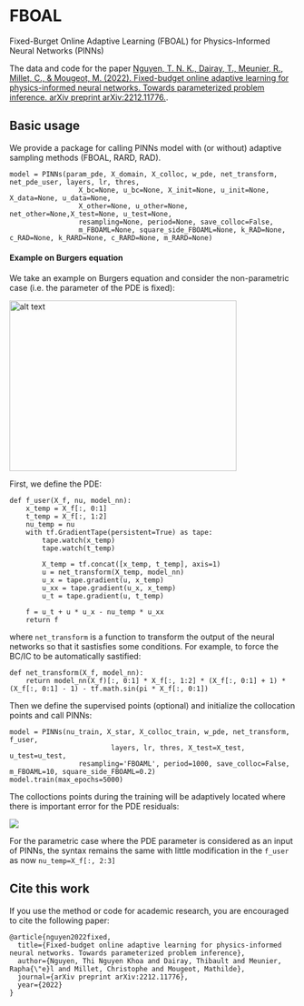 # FBOAL
Fixed-Burget Online Adaptive Learning (FBOAL) for Physics-Informed Neural Networks (PINNs)

The data and code for the paper [Nguyen, T. N. K., Dairay, T., Meunier, R., Millet, C., & Mougeot, M. (2022). Fixed-budget online adaptive learning for physics-informed neural networks. Towards parameterized problem inference. arXiv preprint arXiv:2212.11776.](https://arxiv.org/pdf/2212.11776.pdf).

## Basic usage

We provide a package for calling PINNs model with (or without) adaptive sampling methods (FBOAL, RARD, RAD).
```
model = PINNs(param_pde, X_domain, X_colloc, w_pde, net_transform, net_pde_user, layers, lr, thres,
                 X_bc=None, u_bc=None, X_init=None, u_init=None, X_data=None, u_data=None,
                 X_other=None, u_other=None, net_other=None,X_test=None, u_test=None,
                 resampling=None, period=None, save_colloc=False,
                 m_FBOAML=None, square_side_FBOAML=None, k_RAD=None, c_RAD=None, k_RARD=None, c_RARD=None, m_RARD=None)
```

#### Example on Burgers equation

We take an example on Burgers equation and consider the non-parametric case (i.e. the parameter of the PDE is fixed):

<img align="center" src="https://user-images.githubusercontent.com/50335341/225834360-ec2c9894-794d-4644-9a17-4e0bd6cf1e59.png" alt="alt text" width="400" height="300">


First, we define the PDE:

```
def f_user(X_f, nu, model_nn):
    x_temp = X_f[:, 0:1]
    t_temp = X_f[:, 1:2]
    nu_temp = nu
    with tf.GradientTape(persistent=True) as tape:
        tape.watch(x_temp)
        tape.watch(t_temp)

        X_temp = tf.concat([x_temp, t_temp], axis=1)
        u = net_transform(X_temp, model_nn)
        u_x = tape.gradient(u, x_temp)
        u_xx = tape.gradient(u_x, x_temp)
        u_t = tape.gradient(u, t_temp)

    f = u_t + u * u_x - nu_temp * u_xx
    return f
```
where `net_transform` is a function to transform the output of the neural networks so that it sastisfies some conditions. For example, to force the BC/IC to be automatically sastified:
```
def net_transform(X_f, model_nn):
    return model_nn(X_f)[:, 0:1] * X_f[:, 1:2] * (X_f[:, 0:1] + 1) * (X_f[:, 0:1] - 1) - tf.math.sin(pi * X_f[:, 0:1])
```
Then we define the supervised points (optional) and initialize the collocation points and call PINNs:
```
model = PINNs(nu_train, X_star, X_colloc_train, w_pde, net_transform, f_user,
                         layers, lr, thres, X_test=X_test, u_test=u_test,
                 resampling='FBOAML', period=1000, save_colloc=False, m_FBOAML=10, square_side_FBOAML=0.2)
model.train(max_epochs=5000)
```
The colloctions points during the training will be adaptively located where there is important error for the PDE residuals:

<img align="center" src="https://user-images.githubusercontent.com/50335341/225835289-8ccc9d0e-89a1-4034-9fc5-a96aedf8c5b0.gif">


For the parametric case where the PDE parameter is considered as an input of PINNs, the syntax remains the same with little modification in the `f_user` as now `nu_temp=X_f[:, 2:3]`

## Cite this work

If you use the method or code for academic research, you are encouraged to cite the following paper:

```
@article{nguyen2022fixed,
  title={Fixed-budget online adaptive learning for physics-informed neural networks. Towards parameterized problem inference},
  author={Nguyen, Thi Nguyen Khoa and Dairay, Thibault and Meunier, Rapha{\"e}l and Millet, Christophe and Mougeot, Mathilde},
  journal={arXiv preprint arXiv:2212.11776},
  year={2022}
}
```